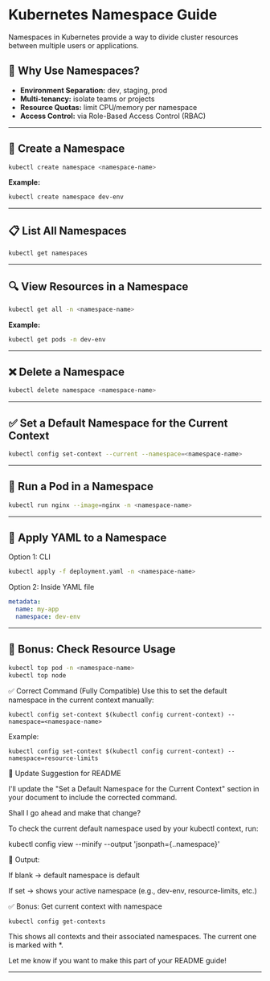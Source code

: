 # Kubernetes Namespace Guide

Namespaces in Kubernetes provide a way to divide cluster resources between multiple users or applications.

## 📌 Why Use Namespaces?

- **Environment Separation:** dev, staging, prod
- **Multi-tenancy:** isolate teams or projects
- **Resource Quotas:** limit CPU/memory per namespace
- **Access Control:** via Role-Based Access Control (RBAC)

---

## 🔧 Create a Namespace

```bash
kubectl create namespace <namespace-name>
```

**Example:**

```bash
kubectl create namespace dev-env
```

---

## 📋 List All Namespaces

```bash
kubectl get namespaces
```

---

## 🔍 View Resources in a Namespace

```bash
kubectl get all -n <namespace-name>
```

**Example:**

```bash
kubectl get pods -n dev-env
```

---

## ❌ Delete a Namespace

```bash
kubectl delete namespace <namespace-name>
```

---

## ✅ Set a Default Namespace for the Current Context

```bash
kubectl config set-context --current --namespace=<namespace-name>
```

---

## 🚀 Run a Pod in a Namespace

```bash
kubectl run nginx --image=nginx -n <namespace-name>
```

---

## 🧾 Apply YAML to a Namespace

Option 1: CLI

```bash
kubectl apply -f deployment.yaml -n <namespace-name>
```

Option 2: Inside YAML file

```yaml
metadata:
  name: my-app
  namespace: dev-env
```

---

## 📘 Bonus: Check Resource Usage

```bash
kubectl top pod -n <namespace-name>
kubectl top node
```


✅ Correct Command (Fully Compatible)
Use this to set the default namespace in the current context manually:


    kubectl config set-context $(kubectl config current-context) --namespace=<namespace-name>
Example:

    kubectl config set-context $(kubectl config current-context) --namespace=resource-limits

🔧 Update Suggestion for README

I'll update the "Set a Default Namespace for the Current Context" section in your document to include the corrected command.

Shall I go ahead and make that change?


To check the current default namespace used by your kubectl context, run:


kubectl config view --minify --output 'jsonpath={..namespace}'

📝 Output:

If blank → default namespace is default

If set → shows your active namespace (e.g., dev-env, resource-limits, etc.)

✅ Bonus: Get current context with namespace

    kubectl config get-contexts
    
This shows all contexts and their associated namespaces. The current one is marked with *.

Let me know if you want to make this part of your README guide!








---



